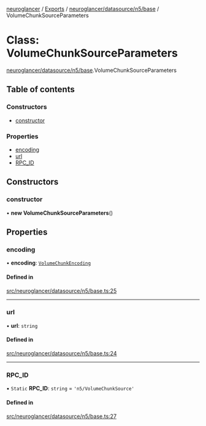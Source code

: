 [neuroglancer](../README.md) / [Exports](../modules.md) / [neuroglancer/datasource/n5/base](../modules/neuroglancer_datasource_n5_base.md) / VolumeChunkSourceParameters

# Class: VolumeChunkSourceParameters

[neuroglancer/datasource/n5/base](../modules/neuroglancer_datasource_n5_base.md).VolumeChunkSourceParameters

## Table of contents

### Constructors

- [constructor](neuroglancer_datasource_n5_base.VolumeChunkSourceParameters.md#constructor)

### Properties

- [encoding](neuroglancer_datasource_n5_base.VolumeChunkSourceParameters.md#encoding)
- [url](neuroglancer_datasource_n5_base.VolumeChunkSourceParameters.md#url)
- [RPC\_ID](neuroglancer_datasource_n5_base.VolumeChunkSourceParameters.md#rpc_id)

## Constructors

### constructor

• **new VolumeChunkSourceParameters**()

## Properties

### encoding

• **encoding**: [`VolumeChunkEncoding`](../enums/neuroglancer_datasource_n5_base.VolumeChunkEncoding.md)

#### Defined in

[src/neuroglancer/datasource/n5/base.ts:25](https://github.com/ActiveBrainAtlas2/neuroglancer/blob/91617476/src/neuroglancer/datasource/n5/base.ts#L25)

___

### url

• **url**: `string`

#### Defined in

[src/neuroglancer/datasource/n5/base.ts:24](https://github.com/ActiveBrainAtlas2/neuroglancer/blob/91617476/src/neuroglancer/datasource/n5/base.ts#L24)

___

### RPC\_ID

▪ `Static` **RPC\_ID**: `string` = `'n5/VolumeChunkSource'`

#### Defined in

[src/neuroglancer/datasource/n5/base.ts:27](https://github.com/ActiveBrainAtlas2/neuroglancer/blob/91617476/src/neuroglancer/datasource/n5/base.ts#L27)

